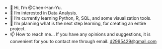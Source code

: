 - 👋 Hi, I’m @Chen-Han-Yu.
- 👀 I’m interested in Data Analysis.
- 🌱 I’m currently learning Python, R, SQL, and some visualization tools.
- 💞️ I’m planning what is the next step learning, for creating an entire project. 
- 📫 How to reach me...
     If you have any opinions and suggestions, it is convenient for you to contact me through email.
     d2995429@gmail.com

<!---
Chen-Han-Yu/Chen-Han-Yu is a ✨ special ✨ repository because its `README.md` (this file) appears on your GitHub profile.
You can click the Preview link to take a look at your changes.
--->
